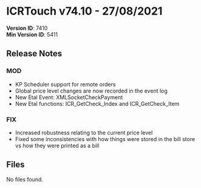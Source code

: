 # ICRTouch v74.10 - 27/08/2021

__Version ID__: 7410
<br>__Min Version ID__: 5411

## Release Notes
### MOD
- KP Scheduler support for remote orders
- Global price level changes are now recorded in the event log
- New Etal Event: XMLSocketCheckPayment
- New Etal functions: ICR_GetCheck_Index and ICR_GetCheck_Item

### FIX
- Increased robustness relating to the current price level
- Fixed some inconsistencies with how things were stored in the bill store vs how they were printed as a bill

## Files
No files found.

